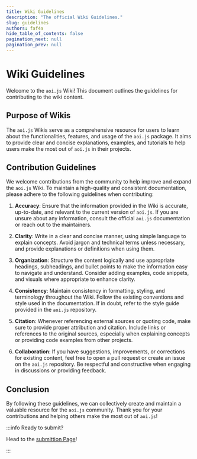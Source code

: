```yaml
---
title: Wiki Guidelines
description: "The official Wiki Guidelines."
slug: guidelines
authors: faf4a
hide_table_of_contents: false
pagination_next: null
pagination_prev: null
--- 
```


# Wiki Guidelines

Welcome to the `aoi.js` Wiki! This document outlines the guidelines for contributing to the wiki content.

## Purpose of Wikis

The `aoi.js` Wikis serve as a comprehensive resource for users to learn about the functionalities, features, and usage of the `aoi.js` package. It aims to provide clear and concise explanations, examples, and tutorials to help users make the most out of `aoi.js` in their projects.

## Contribution Guidelines

We welcome contributions from the community to help improve and expand the `aoi.js` Wiki. To maintain a high-quality and consistent documentation, please adhere to the following guidelines when contributing:

1. **Accuracy**: Ensure that the information provided in the Wiki is accurate, up-to-date, and relevant to the current version of `aoi.js`. If you are unsure about any information, consult the official `aoi.js` documentation or reach out to the maintainers.

2. **Clarity**: Write in a clear and concise manner, using simple language to explain concepts. Avoid jargon and technical terms unless necessary, and provide explanations or definitions when using them.

3. **Organization**: Structure the content logically and use appropriate headings, subheadings, and bullet points to make the information easy to navigate and understand. Consider adding examples, code snippets, and visuals where appropriate to enhance clarity.

4. **Consistency**: Maintain consistency in formatting, styling, and terminology throughout the Wiki. Follow the existing conventions and style used in the documentation. If in doubt, refer to the style guide provided in the `aoi.js` repository.

5. **Citation**: Whenever referencing external sources or quoting code, make sure to provide proper attribution and citation. Include links or references to the original sources, especially when explaining concepts or providing code examples from other projects.

6. **Collaboration**: If you have suggestions, improvements, or corrections for existing content, feel free to open a pull request or create an issue on the `aoi.js` repository. Be respectful and constructive when engaging in discussions or providing feedback.

## Conclusion

By following these guidelines, we can collectively create and maintain a valuable resource for the `aoi.js` community. Thank you for your contributions and helping others make the most out of `aoi.js`!

:::info Ready to submit?

Head to the [submittion Page](./introduction.md)!

:::